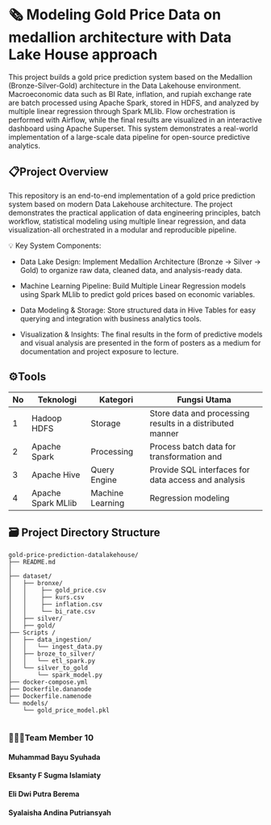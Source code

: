 
# 🗞️ **Modeling Gold Price Data on medallion architecture with Data Lake House approach**

This project builds a gold price prediction system based on the Medallion (Bronze-Silver-Gold) architecture in the Data Lakehouse environment. Macroeconomic data such as BI Rate, inflation, and rupiah exchange rate are batch processed using Apache Spark, stored in HDFS, and analyzed by multiple linear regression through Spark MLlib. Flow orchestration is performed with Airflow, while the final results are visualized in an interactive dashboard using Apache Superset. This system demonstrates a real-world implementation of a large-scale data pipeline for open-source predictive analytics.

## 📋Project Overview

This repository is an end-to-end implementation of a gold price prediction system based on modern Data Lakehouse architecture. The project demonstrates the practical application of data engineering principles, batch workflow, statistical modeling using multiple linear regression, and data visualization-all orchestrated in a modular and reproducible pipeline.

💡 Key System Components:

- Data Lake Design: Implement Medallion Architecture (Bronze → Silver → Gold) to organize raw data, cleaned data, and analysis-ready data.

- Machine Learning Pipeline: Build Multiple Linear Regression models using Spark MLlib to predict gold prices based on economic variables.

- Data Modeling & Storage: Store structured data in Hive Tables for easy querying and integration with business analytics tools.

- Visualization & Insights: The final results in the form of predictive models and visual analysis are presented in the form of posters as a medium for documentation and project exposure to lecture.

## ⚙️Tools

| No | Teknologi       | Kategori              | Fungsi Utama                                                                 |
|----|------------------|------------------------|-------------------------------------------------------------------------------|
| 1  | Hadoop HDFS          | Storage                | Store data and processing results in a distributed manner                    |
| 2  | Apache Spark         | Processing             | Process batch data for transformation and                                    |
| 3  | Apache Hive          | Query Engine           | Provide SQL interfaces for data access and analysis                          |
| 4  | Apache Spark MLlib   | Machine  Learning      | Regression modeling                                                                    |


## 🗃️  Project Directory Structure
```
gold-price-prediction-datalakehouse/
├── README.md
│
├── dataset/
│   ├── bronxe/
│   │    ├── gold_price.csv       
│   │    ├── kurs.csv     
│   │    ├── inflation.csv        
│   │    └── bi_rate.csv 
│   ├── silver/
│   ├── gold/
├── Scripts /
│   ├── data_ingestion/
│   │   └── ingest_data.py
│   ├── broze_to_silver/
│   │   └── etl_spark.py
│   └── silver_to_gold
│       └── spark_model.py
├── docker-compose.yml
├── Dockerfile.dananode
├── Dockerfile.namenode
└── models/
    └── gold_price_model.pkl


```
### 🧑‍🤝‍🧑**Team Member 10**
#### Muhammad Bayu Syuhada
#### Eksanty F Sugma Islamiaty
#### Eli Dwi Putra Berema
#### Syalaisha Andina Putriansyah
